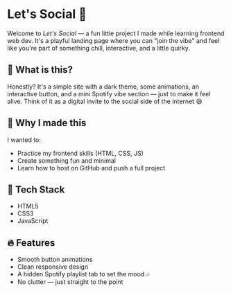 # Let's Social 🎉

Welcome to *Let's Social* — a fun little project I made while learning frontend web dev. It's a playful landing page where you can "join the vibe" and feel like you're part of something chill, interactive, and a little quirky.

## 🚀 What is this?
Honestly? It's a simple site with a dark theme, some animations, an interactive button, and a mini Spotify vibe section — just to make it feel alive. Think of it as a digital invite to the social side of the internet 😄

## 🎯 Why I made this
I wanted to:
- Practice my frontend skills (HTML, CSS, JS)
- Create something fun and minimal
- Learn how to host on GitHub and push a full project

## 🧰 Tech Stack
- HTML5  
- CSS3  
- JavaScript 

## 🔥 Features
- Smooth button animations  
- Clean responsive design  
- A hidden Spotify playlist tab to set the mood 🎶  
- No clutter — just straight to the point



